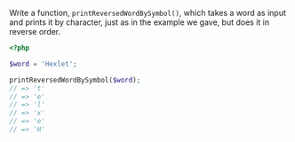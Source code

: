 
Write a function, `printReversedWordBySymbol()`, which takes a word as input and prints it by character, just as in the example we gave, but does it in reverse order.

```php
<?php

$word = 'Hexlet';

printReversedWordBySymbol($word);
// => 't'
// => 'e'
// => 'l'
// => 'x'
// => 'e'
// => 'H'
```
